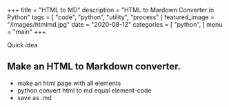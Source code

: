 +++
title = "HTML to MD"
description = "HTML to Mardown Converter in Python"
tags = [
    "code",
    "python",
    "utility",
    "process"
]
featured_image = "/images/htmlmd.jpg"
date = "2020-08-12"
categories = [
    "python",
]
menu = "main"
+++


Quick idea

## Make an HTML to Markdown converter.
- make an html page with all elements
- python convert html to md equal element-code
- save as .md
